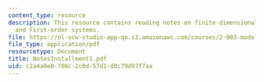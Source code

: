 ```yaml
---
content_type: resource
description: This resource contains reading notes on finite-dimensional,lineartime-invariant(LTI)systems
  and First-order systems.
file: https://ol-ocw-studio-app-qa.s3.amazonaws.com/courses/2-003-modeling-dynamics-and-control-i-spring-2005/c2a4a0e8708c2c0d57d1d0c79d97f7aa_NotesInstallment1.pdf
file_type: application/pdf
resourcetype: Document
title: NotesInstallment1.pdf
uid: c2a4a0e8-708c-2c0d-57d1-d0c79d97f7aa
---
```

